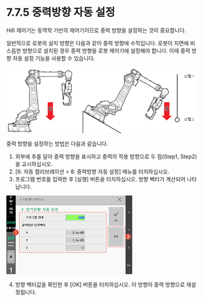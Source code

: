 # 7.7.5 중력방향 자동 설정

Hi6 제어기는 동역학 기반의 제어기이므로 중력 방향을 설정하는 것이 중요합니다.

일반적으로 로봇의 설치 방향은 다음과 같이 중력 방향에 수직입니다. 로봇이 지면에 비스듬한 방향으로 설치된 경우 중력 방향을 로봇 제어기에 설정해야 합니다. 이때 중력 방향 자동 설정 기능을 사용할 수 있습니다.

![&#xADF8;&#xB9BC; 75 &#xC9C0;&#xBA74;&#xC5D0; &#xB193;&#xC778; &#xB85C;&#xBD07;&#xC758; &#xC911;&#xB825; &#xBC29;&#xD5A5;\(&#xC88C;\) / &#xACBD;&#xC0AC;&#xBA74;&#xC5D0; &#xB193;&#xC778; &#xB85C;&#xBD07;&#xC758; &#xC911;&#xB825; &#xBC29;&#xD5A5;\(&#xC6B0;\)](../../.gitbook/assets/image%20%28501%29.png)

중력 방향을 설정하는 방법은 다음과 같습니다.

1. 외부에 추를 달아 중력 방향을 표시하고 중력의 작용 방향으로 두 점\(Step1, Step2\)을 교시하십시오.
2. \[6: 자동 캘리브레이션 &gt; 8: 중력방향 자동 설정\] 메뉴를 터치하십시오.
3. 프로그램 번호를 입력한 후 \[실행\] 버튼을 터치하십시오. 방향 벡터가 계산되어 나타납니다.

![](../../.gitbook/assets/image%20%28250%29.png)

4. 방향 벡터값을 확인한 후 \[OK\] 버튼을 터치하십시오. 이 방향이 중력 방향으로 재설정됩니다.


